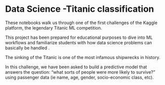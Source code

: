 # Data Science -Titanic classification

These notebooks walk us through one of the first challenges of the Kaggle platform, the legendary Titanic ML competition. 

This project has been prepared for educational purposes to dive into ML workflows and familiarize students with how data science problems can basically be handled .

The sinking of the Titanic is one of the most infamous shipwrecks in history.

In this challenge, we have been asked to build a predictive model that answers the question:
“what sorts of people were more likely to survive?” using passenger data (ie name, age, gender, socio-economic class, etc). 

